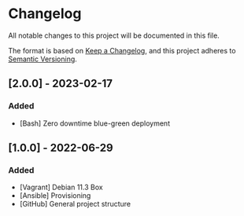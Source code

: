 # Changelog
All notable changes to this project will be documented in this file.

The format is based on [Keep a Changelog](https://keepachangelog.com/en/1.0.0/),
and this project adheres to [Semantic Versioning](https://semver.org/spec/v2.0.0.html).

## [2.0.0] - 2023-02-17

### Added
- [Bash] Zero downtime blue-green deployment

## [1.0.0] - 2022-06-29

### Added
- [Vagrant] Debian 11.3 Box
- [Ansible] Provisioning
- [GitHub] General project structure
